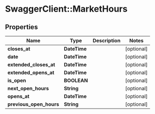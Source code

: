 # SwaggerClient::MarketHours

## Properties
Name | Type | Description | Notes
------------ | ------------- | ------------- | -------------
**closes_at** | **DateTime** |  | [optional] 
**date** | **DateTime** |  | [optional] 
**extended_closes_at** | **DateTime** |  | [optional] 
**extended_opens_at** | **DateTime** |  | [optional] 
**is_open** | **BOOLEAN** |  | [optional] 
**next_open_hours** | **String** |  | [optional] 
**opens_at** | **DateTime** |  | [optional] 
**previous_open_hours** | **String** |  | [optional] 


